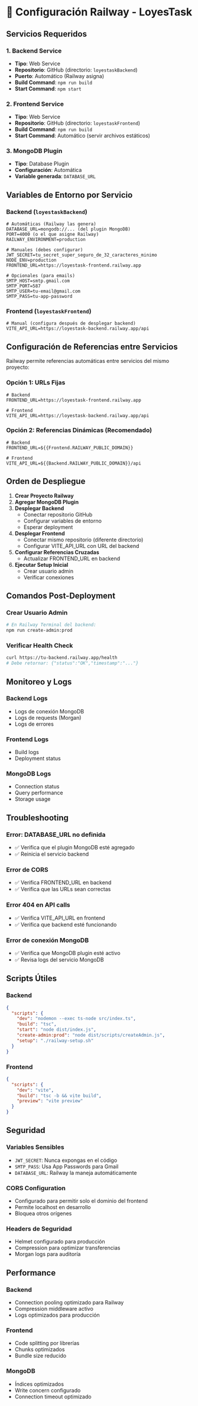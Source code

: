 # 🚄 Configuración Railway - LoyesTask

## Servicios Requeridos

### 1. Backend Service
- **Tipo**: Web Service
- **Repositorio**: GitHub (directorio: `loyestaskBackend`)
- **Puerto**: Automático (Railway asigna)
- **Build Command**: `npm run build`
- **Start Command**: `npm start`

### 2. Frontend Service  
- **Tipo**: Web Service
- **Repositorio**: GitHub (directorio: `loyestaskFrontend`)
- **Build Command**: `npm run build`
- **Start Command**: Automático (servir archivos estáticos)

### 3. MongoDB Plugin
- **Tipo**: Database Plugin
- **Configuración**: Automática
- **Variable generada**: `DATABASE_URL`

## Variables de Entorno por Servicio

### Backend (`loyestaskBackend`)
```env
# Automáticas (Railway las genera)
DATABASE_URL=mongodb://... (del plugin MongoDB)
PORT=4000 (o el que asigne Railway)
RAILWAY_ENVIRONMENT=production

# Manuales (debes configurar)
JWT_SECRET=tu_secret_super_seguro_de_32_caracteres_minimo
NODE_ENV=production
FRONTEND_URL=https://loyestask-frontend.railway.app

# Opcionales (para emails)
SMTP_HOST=smtp.gmail.com
SMTP_PORT=587
SMTP_USER=tu-email@gmail.com
SMTP_PASS=tu-app-password
```

### Frontend (`loyestaskFrontend`)
```env
# Manual (configura después de desplegar backend)
VITE_API_URL=https://loyestask-backend.railway.app/api
```

## Configuración de Referencias entre Servicios

Railway permite referencias automáticas entre servicios del mismo proyecto:

### Opción 1: URLs Fijas
```env
# Backend
FRONTEND_URL=https://loyestask-frontend.railway.app

# Frontend  
VITE_API_URL=https://loyestask-backend.railway.app/api
```

### Opción 2: Referencias Dinámicas (Recomendado)
```env
# Backend
FRONTEND_URL=${{Frontend.RAILWAY_PUBLIC_DOMAIN}}

# Frontend
VITE_API_URL=${{Backend.RAILWAY_PUBLIC_DOMAIN}}/api
```

## Orden de Despliegue

1. **Crear Proyecto Railway**
2. **Agregar MongoDB Plugin** 
3. **Desplegar Backend**
   - Conectar repositorio GitHub
   - Configurar variables de entorno
   - Esperar deployment
4. **Desplegar Frontend**
   - Conectar mismo repositorio (diferente directorio)
   - Configurar VITE_API_URL con URL del backend
5. **Configurar Referencias Cruzadas**
   - Actualizar FRONTEND_URL en backend
6. **Ejecutar Setup Inicial**
   - Crear usuario admin
   - Verificar conexiones

## Comandos Post-Deployment

### Crear Usuario Admin
```bash
# En Railway Terminal del backend:
npm run create-admin:prod
```

### Verificar Health Check
```bash
curl https://tu-backend.railway.app/health
# Debe retornar: {"status":"OK","timestamp":"..."}
```

## Monitoreo y Logs

### Backend Logs
- Logs de conexión MongoDB
- Logs de requests (Morgan)
- Logs de errores

### Frontend Logs  
- Build logs
- Deployment status

### MongoDB Logs
- Connection status
- Query performance
- Storage usage

## Troubleshooting

### Error: DATABASE_URL no definida
- ✅ Verifica que el plugin MongoDB esté agregado
- ✅ Reinicia el servicio backend

### Error de CORS
- ✅ Verifica FRONTEND_URL en backend
- ✅ Verifica que las URLs sean correctas

### Error 404 en API calls
- ✅ Verifica VITE_API_URL en frontend
- ✅ Verifica que backend esté funcionando

### Error de conexión MongoDB
- ✅ Verifica que MongoDB plugin esté activo
- ✅ Revisa logs del servicio MongoDB

## Scripts Útiles

### Backend
```json
{
  "scripts": {
    "dev": "nodemon --exec ts-node src/index.ts",
    "build": "tsc",
    "start": "node dist/index.js",
    "create-admin:prod": "node dist/scripts/createAdmin.js",
    "setup": "./railway-setup.sh"
  }
}
```

### Frontend
```json
{
  "scripts": {
    "dev": "vite",
    "build": "tsc -b && vite build",
    "preview": "vite preview"
  }
}
```

## Seguridad

### Variables Sensibles
- `JWT_SECRET`: Nunca expongas en el código
- `SMTP_PASS`: Usa App Passwords para Gmail
- `DATABASE_URL`: Railway la maneja automáticamente

### CORS Configuration
- Configurado para permitir solo el dominio del frontend
- Permite localhost en desarrollo
- Bloquea otros orígenes

### Headers de Seguridad
- Helmet configurado para producción
- Compression para optimizar transferencias
- Morgan logs para auditoría

## Performance

### Backend
- Connection pooling optimizado para Railway
- Compression middleware activo
- Logs optimizados para producción

### Frontend
- Code splitting por librerías
- Chunks optimizados
- Bundle size reducido

### MongoDB
- Índices optimizados
- Write concern configurado
- Connection timeout optimizado
